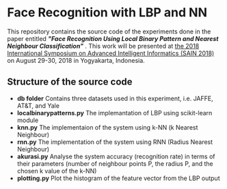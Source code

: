 # Face Recognition with LBP and NN
This repository contains the source code of the experiments done in the paper entitled ***"Face Recognition Using Local Binary Pattern and Nearest Neighbour Classification"*** . This work will be presented at [the 2018 International Symposium on Advanced Intelligent Informatics (SAIN 2018)](http://sain.ijain.org/) on August 29-30, 2018 in Yogyakarta, Indonesia.

## Structure of the source code
- **db folder** Contains three datasets used in this experiment, i.e. JAFFE, AT&T, and Yale
- **localbinarypatterns.py** The implemantation of LBP using scikit-learn module
- **knn.py** The implementaion of the system using k-NN (k Nearest Neighbour)
- **rnn.py** The implementation of the system using RNN (Radius Nearest Neighbour)
- **akurasi.py** Analyse the system accuracy (recognition rate) in terms of their parameters (number of neighbour points P, the radius P, and the chosen k value of the k-NN)
- **plotting.py** Plot the histogram of the feature vector from the LBP output
